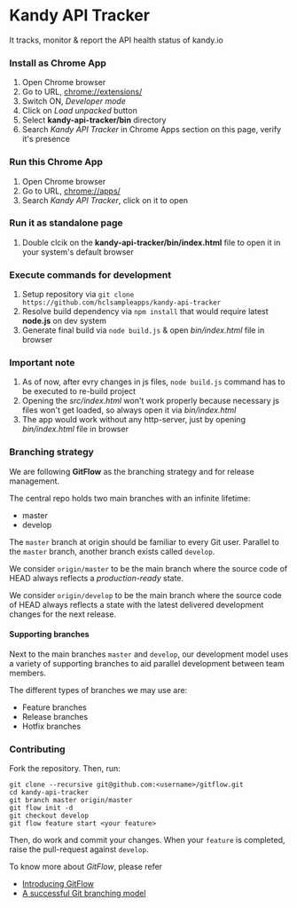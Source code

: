 # Kandy API Tracker 

It tracks, monitor & report the API health status of kandy.io

### Install as Chrome App

1. Open Chrome browser
2. Go to URL, [chrome://extensions/](chrome://extensions/)
3. Switch ON, *Developer mode*
4. Click on *Load unpacked* button
5. Select **kandy-api-tracker/bin** directory
6. Search *Kandy API Tracker* in Chrome Apps section on this page, verify it's presence

### Run this Chrome App

1. Open Chrome browser
2. Go to URL, [chrome://apps/](chrome://apps/)
3. Search *Kandy API Tracker*, click on it to open

### Run it as standalone page

1. Double clcik on the **kandy-api-tracker/bin/index.html** file to open it in your system's default browser

### Execute commands for development

1. Setup repository via `git clone https://github.com/hclsampleapps/kandy-api-tracker`
2. Resolve build dependency via `npm install` that would require latest **node.js** on dev system
3. Generate final build via `node build.js` & open *bin/index.html* file in browser 

### Important note

1. As of now, after evry changes in js files, `node build.js` command has to be executed to re-build project
2. Opening the *src/index.html* won't work properly because necessary js files won't get loaded, so always open it via *bin/index.html*
3. The app would work without any http-server, just by opening *bin/index.html* file in browser

### Branching strategy

We are following **GitFlow** as the branching strategy and for release management.

The central repo holds two main branches with an infinite lifetime:

- master
- develop

The `master` branch at origin should be familiar to every Git user. Parallel to the `master` branch, another branch exists called `develop`.

We consider `origin/master` to be the main branch where the source code of HEAD always reflects a *production-ready* state.

We consider `origin/develop` to be the main branch where the source code of HEAD always reflects a state with the latest delivered development changes for the next release.

#### Supporting branches 

Next to the main branches `master` and `develop`, our development model uses a variety of supporting branches to aid parallel development between team members.

The different types of branches we may use are:

- Feature branches
- Release branches
- Hotfix branches

### Contributing

Fork the repository. Then, run:

```
git clone --recursive git@github.com:<username>/gitflow.git
cd kandy-api-tracker
git branch master origin/master
git flow init -d
git checkout develop
git flow feature start <your feature>
```

Then, do work and commit your changes. When your `feature` is completed, raise the pull-request against `develop`.

To know more about *GitFlow*, please refer

- [Introducing GitFlow](https://datasift.github.io/gitflow/IntroducingGitFlow.html)
- [A successful Git branching model](https://nvie.com/posts/a-successful-git-branching-model/)